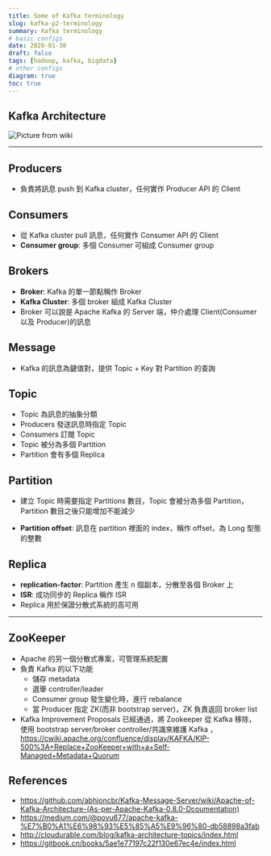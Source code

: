 ```yaml
---
title: Some of Kafka terminology
slug: kafka-p2-terminology
summary: Kafka terminology
# basic configs
date: 2020-01-30
draft: false
tags: [hadoop, kafka, bigdata]
# other configs
diagram: true
toc: true
---
```


## Kafka Architecture

![Picture from wiki](https://upload.wikimedia.org/wikipedia/commons/thumb/6/64/Overview_of_Apache_Kafka.svg/1920px-Overview_of_Apache_Kafka.svg.png)

______________________________________________________________________

## Producers

- 負責將訊息 push 到 Kafka cluster，任何實作 Producer API 的 Client

## Consumers

- 從 Kafka cluster pull 訊息，任何實作 Consumer API 的 Client
- **Consumer group**: 多個 Consumer 可組成 Consumer group

## Brokers

- **Broker**: Kafka 的單一節點稱作 Broker
- **Kafka Cluster**: 多個 broker 組成 Kafka Cluster
- Broker 可以說是 Apache Kafka 的 Server 端，仲介處理 Client(Consumer 以及 Producer)的訊息

## Message

- Kafka 的訊息為鍵值對，提供 Topic + Key 對 Partition 的查詢

## Topic

- Topic 為訊息的抽象分類
- Producers 發送訊息時指定 Topic
- Consumers 訂閱 Topic
- Topic 被分為多個 Partition
- Partition 會有多個 Replica

## Partition

- 建立 Topic 時需要指定 Partitions 數目，Topic 會被分為多個 Partition，Partition 數目之後只能增加不能減少

- **Partition offset**: 訊息在 partition 裡面的 index，稱作 offset，為 Long 型態的整數

## Replica

- **replication-factor**: Partition 產生 n 個副本，分散至各個 Broker 上
- **ISR**: 成功同步的 Replica 稱作 ISR
- Replica 用於保證分散式系統的高可用

______________________________________________________________________

## ZooKeeper

- Apache 的另一個分散式專案，可管理系統配置
- 負責 Kafka 的以下功能
  - 儲存 metadata
  - 選舉 controller/leader
  - Consumer group 發生變化時，進行 rebalance
  - 當 Producer 指定 ZK(而非 bootstrap server)，ZK 負責返回 broker list
- Kafka Improvement Proposals 已經通過，將 Zookeeper 從 Kafka 移除，使用 bootstrap server/broker controller/共識來維護 Kafka ，<https://cwiki.apache.org/confluence/display/KAFKA/KIP-500%3A+Replace+ZooKeeper+with+a+Self-Managed+Metadata+Quorum>

## References

- <https://github.com/abhioncbr/Kafka-Message-Server/wiki/Apache-of-Kafka-Architecture-(As-per-Apache-Kafka-0.8.0-Dcoumentation)>
- <https://medium.com/@poyu677/apache-kafka-%E7%B0%A1%E6%98%93%E5%85%A5%E9%96%80-db58898a3fab>
- <http://cloudurable.com/blog/kafka-architecture-topics/index.html>
- <https://gitbook.cn/books/5ae1e77197c22f130e67ec4e/index.html>
